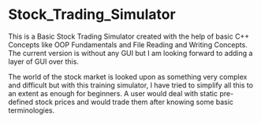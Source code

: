# Stock_Trading_Simulator

This is a Basic Stock Trading Simulator created with the help of basic C++ Concepts like OOP Fundamentals and File Reading and Writing Concepts. 
The current version is without any GUI but I am looking forward to adding a layer of GUI over this.

The world of the stock market is looked upon as something very complex and difficult but with this training simulator,
I have tried to simplify all this to an extent as enough for beginners. A user would deal with static pre-defined stock prices and would trade them after knowing some basic terminologies.



